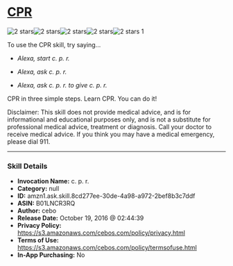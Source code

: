 # [CPR](http://alexa.amazon.com/#skills/amzn1.ask.skill.8cd277ee-30de-4a98-a972-2bef8b3c7ddf)
![2 stars](../../images/ic_star_black_18dp_1x.png)![2 stars](../../images/ic_star_black_18dp_1x.png)![2 stars](../../images/ic_star_border_black_18dp_1x.png)![2 stars](../../images/ic_star_border_black_18dp_1x.png)![2 stars](../../images/ic_star_border_black_18dp_1x.png) 1

To use the CPR skill, try saying...

* *Alexa, start c. p. r.*

* *Alexa, ask c. p. r.*

* *Alexa, ask c. p. r. to give c. p. r.*

CPR in three simple steps. Learn CPR. You can do it!

Disclaimer: This skill does not provide medical advice, and is for informational and educational purposes only, and is not a substitute for professional medical advice, treatment or diagnosis. Call your doctor to receive medical advice. If you think you may have a medical emergency, please dial 911.

***

### Skill Details

* **Invocation Name:** c. p. r.
* **Category:** null
* **ID:** amzn1.ask.skill.8cd277ee-30de-4a98-a972-2bef8b3c7ddf
* **ASIN:** B01LNCR3RQ
* **Author:** cebo
* **Release Date:** October 19, 2016 @ 02:44:39
* **Privacy Policy:** https://s3.amazonaws.com/cebos.com/policy/privacy.html
* **Terms of Use:** https://s3.amazonaws.com/cebos.com/policy/termsofuse.html
* **In-App Purchasing:** No
